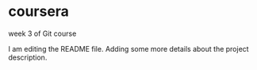 # coursera
week 3 of Git course

I am editing the README file. Adding some more details about the project description.

